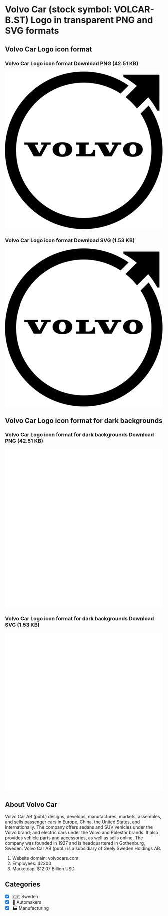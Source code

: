 # Volvo Car (stock symbol: VOLCAR-B.ST) Logo in transparent PNG and SVG formats

## Volvo Car Logo icon format

### Volvo Car Logo icon format Download PNG (42.51 KB)

![Volvo Car Logo icon format Download PNG (42.51 KB)](/img/orig/VOLCAR-B.ST-e76fef9a.png)

### Volvo Car Logo icon format Download SVG (1.53 KB)

![Volvo Car Logo icon format Download SVG (1.53 KB)](/img/orig/VOLCAR-B.ST-0bd9f177.svg)

## Volvo Car Logo icon format for dark backgrounds

### Volvo Car Logo icon format for dark backgrounds Download PNG (42.51 KB)

![Volvo Car Logo icon format for dark backgrounds Download PNG (42.51 KB)](/img/orig/VOLCAR-B.ST.D-4436bd70.png)

### Volvo Car Logo icon format for dark backgrounds Download SVG (1.53 KB)

![Volvo Car Logo icon format for dark backgrounds Download SVG (1.53 KB)](/img/orig/VOLCAR-B.ST.D-69a1a6f3.svg)

## About Volvo Car

Volvo Car AB (publ.) designs, develops, manufactures, markets, assembles, and sells passenger cars in Europe, China, the United States, and internationally. The company offers sedans and SUV vehicles under the Volvo brand; and electric cars under the Volvo and Polestar brands. It also provides vehicle parts and accessories, as well as sells online. The company was founded in 1927 and is headquartered in Gothenburg, Sweden. Volvo Car AB (publ.) is a subsidiary of Geely Sweden Holdings AB.

1. Website domain: volvocars.com
2. Employees: 42300
3. Marketcap: $12.07 Billion USD


## Categories
- [x] 🇸🇪 Sweden
- [x] 🚗 Automakers
- [x] 🏭 Manufacturing
